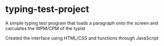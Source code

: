 # typing-test-project

A simple typing test program that loads a paragraph onto the screen and calculates the WPM/CPM of the typist

Created the interface using HTML/CSS and functions through JavaScript
